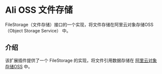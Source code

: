 # Ali OSS 文件存储

FileStorage（文件存储）接口的一个实现，将文件存储在阿里云对象存储OSS（Object Storage Service） 中。

## 介绍


该扩展插件提供了一个 FileStorage 的实现，将文件引用数据存储在 [阿里云对象存储OSS](https://help.aliyun.com/product/31815.html) 中。
